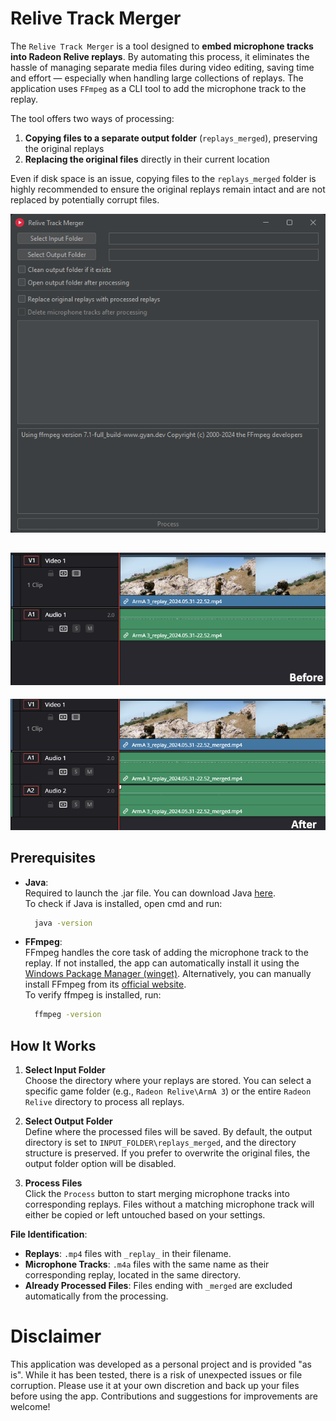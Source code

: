 # Relive Track Merger

The `Relive Track Merger` is a tool designed to **embed microphone tracks into Radeon Relive replays**.
By automating this process, it eliminates the hassle of managing separate media files during video editing,
saving time and effort — especially when handling large collections of replays.
The application uses `FFmpeg` as a CLI tool to add the microphone track to the replay.

The tool offers two ways of processing: 

1. **Copying files to a separate output folder** (`replays_merged`), preserving the original replays
2. **Replacing the original files** directly in their current location

Even if disk space is an issue, copying files to the `replays_merged` folder is highly recommended to
ensure the original replays remain intact and are not replaced by potentially corrupt files.


![](docs/img1.png)

![](docs/img2.png)
-
![](docs/img3.png)

## Prerequisites

- **Java**:  
  Required to launch the .jar file. You can download Java [here](https://www.java.com/download/ie_manual.jsp). <br>
  To check if Java is installed, open cmd and run:
    ```bash
      java -version
    ```

- **FFmpeg**:  
  FFmpeg handles the core task of adding the microphone track to the replay. If not installed, the app can automatically install it using
  the [Windows Package Manager (winget)](https://learn.microsoft.com/en-us/windows/package-manager/winget).
  Alternatively, you can manually install FFmpeg from its [official website](https://ffmpeg.org/download.html). <br>
  To verify ffmpeg is installed, run:
    ```bash
      ffmpeg -version
    ```
## How It Works

1. **Select Input Folder** <br>
   Choose the directory where your replays are stored. You can select a specific game folder (e.g.,
   `Radeon Relive\ArmA 3`) or the entire `Radeon Relive` directory to process all replays.

2. **Select Output Folder** <br>
   Define where the processed files will be saved. By default, the output directory is set to
   `INPUT_FOLDER\replays_merged`, and the directory structure is preserved.
   If you prefer to overwrite the original files, the output folder option will be disabled.
3. **Process Files** <br>
   Click the `Process` button to start merging microphone tracks into corresponding replays. Files without a matching
   microphone track will either be copied or left untouched based on your settings.

**File Identification**:

- **Replays**: `.mp4` files with `_replay_` in their filename.
- **Microphone Tracks**: `.m4a` files with the same name as their corresponding replay, located in the same directory.
- **Already Processed Files**: Files ending with `_merged` are excluded automatically from the processing.

# Disclaimer

This application was developed as a personal project and is provided "as is".
While it has been tested, there is a risk of unexpected issues or file corruption.
Please use it at your own discretion and back up your files before using the app.
Contributions and suggestions for improvements are welcome!